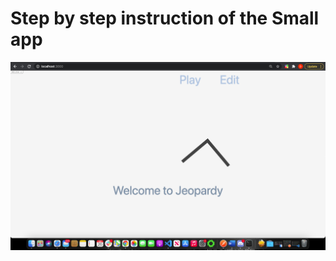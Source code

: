 # Step by step instruction of the Small app
![alt text](https://github.com/davidka7/testreact/blob/main/images/1.png)
